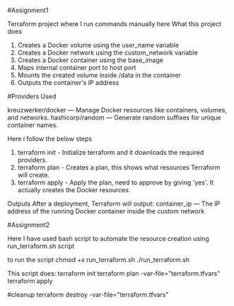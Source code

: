 #Assignment1

Terraform project where I run commands manually here
What this project does
1. Creates a Docker volume using the user_name variable
2. Creates a Docker network using the custom_network variable
3. Creates a Docker container using the base_image
4. Maps internal container port to host port
5. Mounts the created volume inside /data in the container
6. Outputs the container's IP address

#Providers Used

kreuzwerker/docker
 — Manage Docker resources like containers, volumes, and networks.
hashicorp/random
 — Generate random suffixes for unique container names.

Here i follow the below steps
1. terraform init - Initialize terraform and it downloads the required providers.
2. terraform plan - Creates a plan, this shows what resources Terraform will create.
3. terraform apply - Apply the plan, need to approve by giving 'yes'. It actually creates the Docker resources.

Outputs
After a deployment, Terraform will output:
container_ip — The IP address of the running Docker container inside the custom network


#Assignment2

Here I have used bash script to automate the resource creation using run_terraform.sh script

to run the script
chmod +x run_terraform.sh
./run_terraform.sh

This script does:
terraform init
terraform plan -var-file="terraform.tfvars"
terraform apply

#cleanup
terraform destroy -var-file="terraform.tfvars"

